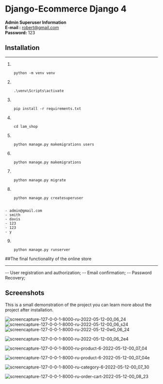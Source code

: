 # Django-Ecommerce Django 4

**Admin Superuser Information**  
**E-mail :** robert@gmail.com  
**Password:** 123

## Installation
---
1)
```
	python -m venv venv 
```

2)
```
	.\venv\Scripts\activate
```

3)
```
	pip install -r requirements.txt
```

4)
```
	cd lam_shop
```
	
5)
```
	python manage.py makemigrations users
```

6)	
```
	python manage.py makemigrations 
```
	
7)
```
	python manage.py migrate
```

8)
```
	python manage.py createsuperuser
```
	
```

- admin@gmail.com
- smith
- davis
- 123
- 123
- y

```

9)
```
	python manage.py runserver
```

##The final functionality of the online store

---

-- User registration and authorization;
-- Email confirmation;
-- Password Recovery;


## Screenshots

This is a small demonstration of the project you can learn more about the project after installation.

 ![screencapture-127-0-0-1-8000-ru-2022-05-12-00_06_24](https://user-images.githubusercontent.com/77085208/167948817-20617d8f-4735-41c6-b11c-582e8da52550.png)
	 ![screencapture-127-0-0-1-8000-ru-2022-05-12-00_06_s24](https://user-images.githubusercontent.com/77085208/167948943-863ef12f-9917-4050-9285-9b07a6334e40.png)
	![screencapture-127-0-0-1-8000-ru-2022-05-12-0w0_06_24](https://user-images.githubusercontent.com/77085208/167949027-9a842b11-f057-444b-9a90-bc1b95af5f0a.png)

![screencapture-127-0-0-1-8000-ru-2022-05-12-00_06_2e4](https://user-images.githubusercontent.com/77085208/167949138-f5be81cf-b114-422a-841f-7fcf087c3217.png)

![screencapture-127-0-0-1-8000-ru-product-6-2022-05-12-00_07_04](https://user-images.githubusercontent.com/77085208/167949177-5b6dbc85-b956-4182-a4ad-fb9a407bc1c8.png)

![screencapture-127-0-0-1-8000-ru-product-6-2022-05-12-00_07_04e](https://user-images.githubusercontent.com/77085208/167949422-3f7327c0-bba5-4af6-b294-06327e0a6b09.png)

![screencapture-127-0-0-1-8000-ru-category-6-2022-05-12-00_07_30](https://user-images.githubusercontent.com/77085208/167949431-0b731add-13cf-474c-8445-55173fe257f7.png)


![screencapture-127-0-0-1-8000-ru-order-cart-2022-05-12-00_08_23](https://user-images.githubusercontent.com/77085208/167949443-3a44d0cf-9cb3-4c38-aafd-1793f9a3edd2.png)





